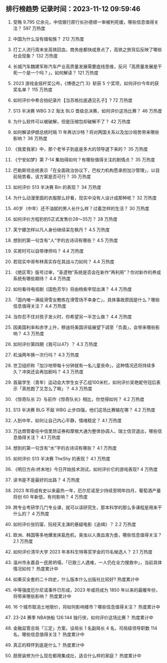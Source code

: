 
## 排行榜趋势 记录时间：2023-11-12 09:59:46
  
  1. 受贿 9.795 亿余元，中信银行原行长孙德顺一审被判死缓，哪些信息值得关注？ 597 万热度
    
  2. 中国为什么没有缅甸族？ 212 万热度
    
  3. 打工人流行周末坐高铁回血，商务座都快成景点了，高铁之旅背后反映了哪些社会现象？ 132 万热度
    
  4. 长城汽车魏建军称汽车产业高质量发展需要底线思维，反问「高质量发展是干死一个是一个吗？」，如何解读？ 121 万热度
    
  5. 2023 游戏金摇杆奖公布，《博德之门 3》斩获 5 个奖项，如何评价今年的获奖名单？ 115 万热度
    
  6. 如何评价中希合拍纪录片【当苏格拉底遇见孔子】? 72 万热度
    
  7. S13 半决赛 WBG 3:2 淘汰 BLG 晋级总决赛，如何评价这场比赛？ 46 万热度
    
  8. 为什么软件可以被破解，但是压缩包却破解不了？ 42 万热度
    
  9. 如何解读伊朗总统时隔 11 年再访沙特？将对两国关系以及加沙局势带来哪些影响？ 36 万热度
    
  10. 《我爱我家》中，那个老爷子到底是多大的领导退下来的？ 35 万热度
    
  11. 《宁安如梦》第 7-14 集拍得如何？有哪些值得关注的剧情点？ 35 万热度
    
  12. 巴勒斯坦总统表示「在全面政治协议下，巴权力机构愿承担加沙管理」，以目前局势看，该方案是否可行？ 35 万热度
    
  13. 如何评价 S13 半决赛 Bin 的表现？ 34 万热度
    
  14. 为什么动漫里面的衣服那么好看，现实中没有人设计成那种呢？ 32 万热度
    
  15. 40岁（中年）还不油腻的男人长什么样？过着怎样的生活？ 30 万热度
    
  16. 如何评价方程豹豹5正式发售价28～35万？ 28 万热度
    
  17. 芙宁娜怎样以凡人身份继续呆在枫丹？ 4.5 万热度
    
  18. 想到的第一句含有“人”字的古诗词有哪些？ 4.5 万热度
    
  19. 买房时可以自带律师吗？ 4.4 万热度
    
  20. 若现实中哥布林真实存在其战斗力如何？ 4.4 万热度
    
  21. 《绝区零》版号过审，“圣遗物”系统是否会在新作“再利用”？你对新作的养成系统有哪些期待？ 4.4 万热度
    
  22. 如何看待电视剧《国色芳华》将由杨紫李现出演？ 4.4 万热度
    
  23. 「国内唯一满级滑雪女教练在滑雪场不幸身亡」，具体事故原因是什么？哪些信息值得关注？ 4.4 万热度
    
  24. 当你忍不住对孩子发火时，你希望另一半怎么做？ 4.4 万热度
    
  25. 因美国利率和赤字上升，穆迪将美国评级展望下调至「负面」，会带来哪些影响？ 4.3 万热度
    
  26. 如何评价第四期《我可以47》？ 4.3 万热度
    
  27. 机油两年换一次行吗？ 4.3 万热度
    
  28. 世卫组织称「加沙地带每十分钟就有一名儿童丧命」，这种情况还将持续多久？冲突还会再加剧吗？ 4.3 万热度
    
  29. 首届学生（青年）运动会大学生女子乙组100米栏，如何评价吴艳妮夺冠后表示「真抢跑了又怎么了嘛」？ 4.3 万热度
    
  30. 《惊奇队长 2》与前作《惊奇队长》相比，你觉得如何？ 4.2 万热度
    
  31. S13 半决赛 BLG 不敌 WBG 止步四强，他们这场比赛输在哪？ 4.2 万热度
    
  32. 人到中年，如何让自己内心平静，情绪稳定？ 4.1 万热度
    
  33. 万达商管委任中信里昂证券和摩根大通为整体协调人，瑞士信贷退出，哪些信息值得关注？ 4.1 万热度
    
  34. 想到的第一句含有“水”字的古诗词有哪些？ 4.1 万热度
    
  35. 如何评价 S13 半决赛 TheShy 的表现？ 4.1 万热度
    
  36. 《明日方舟:终末地》今日开始技术测试，如何评价它的游戏表现? 4 万热度
    
  37. 读书是不是最好的出路？ 4 万热度
    
  38. 2023 年将成有史以来最热一年，厄尔尼诺至少持续至明年四月，葡萄酒产量将创 60 年新低，有何影响？ 4 万热度
    
  39. 跨专业考研学几门专业课，就可以读研究生，那本科学的那么多课程是用来干什么的？ 4 万热度
    
  40. 如何评价张钧甯、阮经天主演的悬疑电影《追缉》？ 2.2 万热度
    
  41. 欧洲、韩国等多地爆发床虱危机，臭虫以人类血液为食，哪些信息值得关注？ 2.1 万热度
    
  42. 如何评价清华大学 2023 年本科生特等奖学金的15名候选人？ 2.1 万热度
    
  43. 温州市永嘉县一民房坍塌，「已致三人遇难，一人仍在全力搜救中」，当前具体情况如何？ 热度累计中
    
  44. 如果买全套的二十四史，什么版本什么出版社比较好? 热度累计中
    
  45. 中等强度厄尔尼诺事件已形成，2023 年或将成为 1850 年以来的最暖年份，将带来哪些影响？ 热度累计中
    
  46. 16 个城市取消土地限价，将如何影响楼市？哪些信息值得关注？ 热度累计中
    
  47. 23-24 赛季 NBA快船 126:144 独行侠，如何评价这场比赛？ 热度累计中
    
  48. 金融监管总局「三定」方案，设局长 1 名副局长 4 名，司局级领导职数 114 名，哪些信息值得关注？ 热度累计中
    
  49. 真正的释怀到底是什么？ 热度累计中
    
  50. 厨房装修为什么现在都用集成灶，适合什么样的家庭？ 热度累计中
    